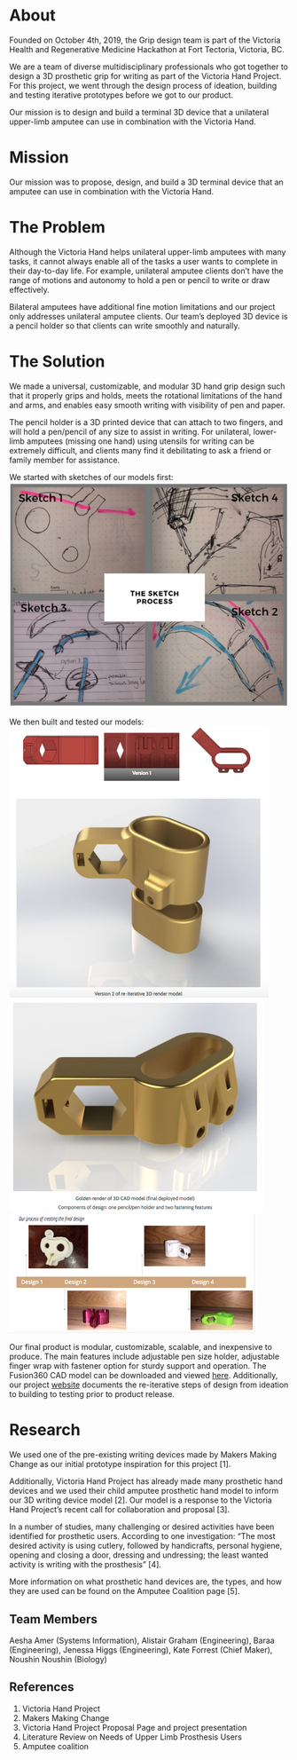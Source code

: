 
# **About**  

Founded on October 4th, 2019, the Grip design team is part of the Victoria Health and Regenerative Medicine Hackathon at Fort Tectoria, Victoria, BC.

We are a team of diverse multidisciplinary professionals who got together to design a 3D prosthetic grip for writing as part of the Victoria Hand Project. For this project, we went through the design process of ideation, building and testing iterative prototypes before we got to our product.

Our mission is to design and build a terminal 3D device that a unilateral upper-limb amputee can use in combination with the Victoria Hand.


# **Mission**  

Our mission was to propose, design, and build a 3D terminal device that an amputee can use in combination with the Victoria Hand.


# **The Problem**

Although the Victoria Hand helps unilateral upper-limb amputees with many tasks, it cannot always enable all of the tasks a user wants to complete in their day-to-day life. For example, unilateral amputee clients don’t have the range of motions and autonomy to hold a pen or pencil to write or draw effectively.

Bilateral amputees have additional fine motion limitations and our project only addresses unilateral amputee clients. Our team’s deployed 3D device is a pencil holder so that clients can write smoothly and naturally.

# **The Solution**

We made a universal, customizable, and modular 3D hand grip design such that it properly grips and holds, meets the rotational limitations of the hand and arms, and enables easy smooth writing with visibility of pen and paper.

The pencil holder is a 3D printed device that can attach to two fingers, and will hold a pen/pencil of any size to assist in writing. For unilateral, lower-limb amputees (missing one hand) using utensils for writing can be extremely difficult, and clients many find it debilitating to ask a friend or family member for assistance.

We started with sketches of our models first:
![design process](sketch.png)


We then built and tested our models:
![design process](3dmodels.png)
![design process](finalmodel.png)
![design process](design.png)


Our final product is modular, customizable, scalable, and inexpensive to produce. The main features include adjustable pen size holder, adjustable finger wrap with fastener option for sturdy support and operation. The Fusion360 CAD model can be downloaded and viewed [here](https://myhub.autodesk360.com/ue2a91ff8/g/shares/SH56a43QTfd62c1cd968a5aebc11db6c1d48). 
Additionally, our project [website](http://www.thegrip.design) documents the re-iterative steps of design from ideation to building to testing prior to product release.


# **Research**   

We used one of the pre-existing writing devices made by Makers Making Change as our initial prototype inspiration for this project [1].

Additionally, Victoria Hand Project has already made many prosthetic hand devices and we used their child amputee prosthetic hand model to inform our 3D writing device model [2]. Our model is a response to the Victoria Hand Project’s recent call for collaboration and proposal [3].

In a number of studies, many challenging or desired activities have been identified for prosthetic users. According to one investigation: “The most desired activity is using cutlery, followed by handicrafts, personal hygiene, opening and closing a door, dressing and undressing; the least wanted activity is writing with the prosthesis” [4].

More information on what prosthetic hand devices are, the types, and how they are used can be found on the Amputee Coalition page [5].

## **Team Members**  

Aesha Amer (Systems Information), Alistair Graham (Engineering), Baraa (Engineering), Jenessa Higgs (Engineering), Kate Forrest (Chief Maker), Noushin Noushin (Biology)

## **References**

1. Victoria Hand Project
2. Makers Making Change
3. Victoria Hand Project Proposal Page and project presentation
4. Literature Review on Needs of Upper Limb Prosthesis Users
5. Amputee coalition 


